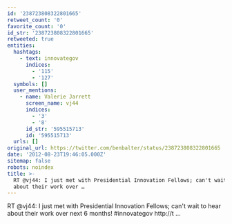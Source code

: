 ```yaml
---
id: '238723808322801665'
retweet_count: '0'
favorite_count: '0'
id_str: '238723808322801665'
retweeted: true
entities:
  hashtags:
    - text: innovategov
      indices:
        - '115'
        - '127'
  symbols: []
  user_mentions:
    - name: Valerie Jarrett
      screen_name: vj44
      indices:
        - '3'
        - '8'
      id_str: '595515713'
      id: '595515713'
  urls: []
original_url: https://twitter.com/benbalter/status/238723808322801665
date: '2012-08-23T19:46:05.000Z'
sitemap: false
robots: noindex
title: >-
  RT @vj44: I just met with Presidential Innovation Fellows; can't wait to hear
  about their work over …
---
```


RT @vj44: I just met with Presidential Innovation Fellows; can't wait to hear about their work over next 6 months! #innovategov http://t ...